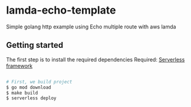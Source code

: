 # lamda-echo-template

Simple golang http example using Echo multiple route with aws lamda


## Getting started
The first step is to install the required dependencies
Required: [Serverless framework](https://serverless.com/framework/docs/getting-started/)

```bash

# First, we build project
$ go mod download
$ make build
$ serverless deploy
```
